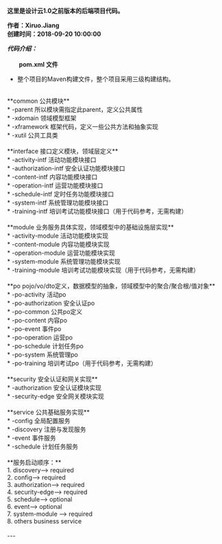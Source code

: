 **这里是设计云1.0之前版本的后端项目代码。**<br/>

**作者：Xiruo.Jiang**<br/>
**创建时间：2018-09-20 10:00:00**<br/>

***代码介绍：***<br/>
<br/>
&nbsp;&nbsp;&nbsp;&nbsp;&nbsp;&nbsp;
**pom.xml 文件**<br/>
* 整个项目的Maven构建文件，整个项目采用三级构建结构。<br/>
<br/>
**common 公共模块**<br/>
* -parent 所以模块需指定此parent，定义公共属性<br/>
* -xdomain 领域模型框架<br/>
* -xframework 框架代码，定义一些公共方法和抽象实现<br/>
* -xutil 公共工具类<br/>
<br/>
**interface 接口定义模块，领域层定义**<br/>
* -activity-intf 活动功能模块接口<br/>
* -authorization-intf 安全认证功能模块接口<br/>
* -content-intf 内容功能模块接口<br/>
* -operation-intf 运营功能模块接口<br/>
* -schedule-intf 定时任务功能模块接口<br/>
* -system-intf 系统管理功能模块接口<br/>
* -training-intf 培训考试功能模块接口（用于代码参考，无需构建）<br/>
<br/>
**module 业务服务具体实现，领域模型中的基础设施层实现**<br/>
* -activity-module 活动功能模块实现<br/>
* -content-module 内容功能模块实现<br/>
* -operation-module 运营功能模块实现<br/>
* -system-module 系统管理功能模块实现<br/>
* -training-module 培训考试功能模块实现（用于代码参考，无需构建）<br/>
<br/>
**po pojo/vo/dto定义，数据模型的抽象，领域模型中的聚合/聚合根/值对象**<br/>
* -po-activity 活动po<br/>
* -po-authorization 安全认证po<br/>
* -po-common 公共po定义<br/>
* -po-content 内容po<br/>
* -po-event 事件po<br/>
* -po-operation 运营po<br/>
* -po-schedule 计划任务po<br/>
* -po-system 系统管理po<br/>
* -po-training 培训考试po（用于代码参考，无需构建）<br/>
<br/>
**security 安全认证和网关实现**<br/>
* -authorization 安全认证模块实现<br/>
* -security-edge 安全网关模块实现<br/>
<br/>
**service 公共基础服务实现**<br/>
* -config 全局配置服务<br/>
* -discovery 注册与发现服务<br/>
* -event 事件服务<br/>
* -schedule 计划任务服务<br/>
<br/>
**服务启动顺序：**<br/>
1. discovery--> required<br/>
2. config--> required<br/>
3. authorization--> required<br/>
4. security-edge--> required<br/>
5. schedule--> optional<br/>
6. event--> optional<br/>
7. system-module --> required<br/>
8. others business service<br/>
<br/>
---